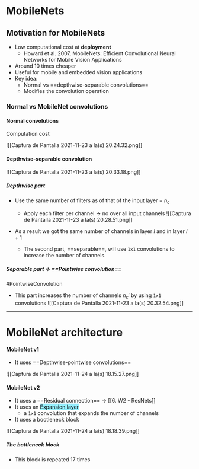 ---
---

# MobileNets

## Motivation for MobileNets
- Low computational cost at **deployment**
	- Howard et al. 2007, MobileNets: Efficient Convolutional Neural Networks for Mobile Vision Applications
- Around 10 times cheaper
- Useful for mobile and embedded vision applications
- Key idea:
	- Normal vs ==depthwise-separable convolutions==
	- Modifies the convolution operation

### Normal vs MobileNet convolutions

#### Normal convolutions
Computation cost

![[Captura de Pantalla 2021-11-23 a la(s) 20.24.32.png]]

#### Depthwise-separable convolution
![[Captura de Pantalla 2021-11-23 a la(s) 20.33.18.png]]
##### Depthwise part
- Use the same number of filters as of that of the input layer = $n_c$
	- Apply each filter per channel -> no over all input channels
![[Captura de Pantalla 2021-11-23 a la(s) 20.28.51.png]]

- As a result we got the same number of channels in layer $l$ and in layer $l+1$
	- The second part, ==separable==, will use `1x1` convolutions to increase the number of channels.

##### Separable part => ==Pointwise convolution==
#PointwiseConvolution
- This part increases the number of channels $n_c'$ by using `1x1` convolutions
![[Captura de Pantalla 2021-11-23 a la(s) 20.32.54.png]]


***
# MobileNet architecture

#### MobileNet v1
- It uses ==Depthwise-pointwise convolutions==

![[Captura de Pantalla 2021-11-24 a la(s) 18.15.27.png]]


#### MobileNet v2
- It uses a ==Residual connection== -> [[6. W2 - ResNets]]
- It uses an <mark style='background-color: #93EBFF !important'> Expansion layer</mark>
	- a `1x1` convolution that expands the number of channels
- It uses a bootleneck block

![[Captura de Pantalla 2021-11-24 a la(s) 18.18.39.png]]

##### The bottleneck block
- This block is repeated 17 times



